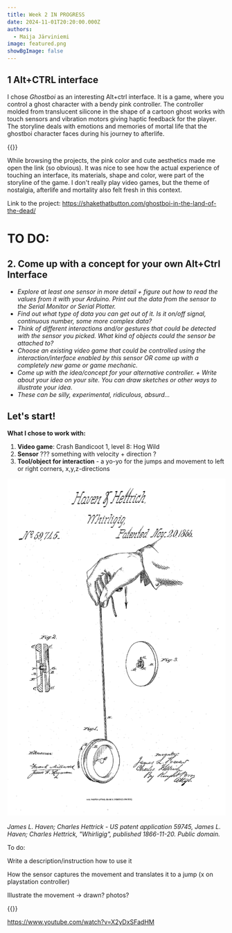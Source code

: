 ```yaml
---
title: Week 2 IN PROGRESS
date: 2024-11-01T20:20:00.000Z
authors:
  - Maija Järviniemi
image: featured.png
showBgImage: false
---
```

## 1 Alt+CTRL interface

I chose *Ghostboi* as an interesting Alt+ctrl interface. It is a game, where you control a ghost character with a bendy pink controller. The controller molded from translucent silicone in the shape of a cartoon ghost works with touch sensors and vibration motors giving haptic feedback for the player. The storyline deals with emotions and memories of mortal life that the ghostboi character faces during his journey to afterlife.

{{<youtube kD_QNWwgXTA>}}

While browsing the projects, the pink color and cute aesthetics made me open the link (so obvious). It was nice to see how the actual experience of touching an interface, its materials, shape and color, were part of the storyline of the game. I don't really play video games, but the theme of nostalgia, afterlife and mortality also felt fresh in this context. 

Link to the project: <https://shakethatbutton.com/ghostboi-in-the-land-of-the-dead/>

# TO DO:

## 2. Come up with a concept for your own Alt+Ctrl Interface

* *Explore at least one sensor in more detail + figure out how to read the values from it with your Arduino. Print out the data from the sensor to the Serial Monitor or Serial Plotter.*
* *Find out what type of data you can get out of it. Is it on/off signal, continuous number, some more complex data?*
* *Think of different interactions and/or gestures that could be detected with the sensor you picked. What kind of objects could the sensor be attached to?*
* *Choose an existing video game that could be controlled using the interaction/interface enabled by this sensor OR come up with a completely new game or game mechanic.*
* *Come up with the idea/concept for your alternative controller. + Write about your idea on your site. You can draw sketches or other ways to illustrate your idea.*
* *These can be silly, experimental, ridiculous, absurd…*

## Let's start!

**What I chose to work with:**

1. **Video game**: Crash Bandicoot 1, level 8: Hog Wild
2. **Sensor** ??? something with velocity + direction ? 
3. **Tool/object for interaction** - a yo-yo for the jumps and movement to left or right corners, x,y,z-directions

![](yo-yo-patent-1500px.png)

*James L. Haven; Charles Hettrick - US patent application 59745, James L. Haven; Charles Hettrick, "Whirligig", published 1866-11-20. Public domain.*

To do:

Write a description/instruction how to use it

How the sensor captures the movement and translates it to a jump (x on playstation controller)

Illustrate the movement -> drawn? photos?

{{<youtube X2yDxSFadHM>}}

https://www.youtube.com/watch?v=X2yDxSFadHM
